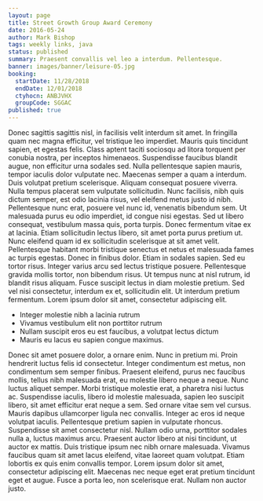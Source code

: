 ```yaml
---
layout: page
title: Street Growth Group Award Ceremony
date: 2016-05-24
author: Mark Bishop
tags: weekly links, java
status: published
summary: Praesent convallis vel leo a interdum. Pellentesque.
banner: images/banner/leisure-05.jpg
booking:
  startDate: 11/28/2018
  endDate: 12/01/2018
  ctyhocn: ANBJVHX
  groupCode: SGGAC
published: true
---
```

Donec sagittis sagittis nisl, in facilisis velit interdum sit amet. In fringilla quam nec magna efficitur, vel tristique leo imperdiet. Mauris quis tincidunt sapien, et egestas felis. Class aptent taciti sociosqu ad litora torquent per conubia nostra, per inceptos himenaeos. Suspendisse faucibus blandit augue, non efficitur urna sodales sed. Nulla pellentesque sapien mauris, tempor iaculis dolor vulputate nec. Maecenas semper a quam a interdum. Duis volutpat pretium scelerisque. Aliquam consequat posuere viverra. Nulla tempus placerat sem vulputate sollicitudin. Nunc facilisis, nibh quis dictum semper, est odio lacinia risus, vel eleifend metus justo id nibh. Pellentesque nunc erat, posuere vel nunc id, venenatis bibendum sem. Ut malesuada purus eu odio imperdiet, id congue nisi egestas. Sed ut libero consequat, vestibulum massa quis, porta turpis. Donec fermentum vitae ex at lacinia. Etiam sollicitudin lectus libero, sit amet porta purus pretium ut.
Nunc eleifend quam id ex sollicitudin scelerisque at sit amet velit. Pellentesque habitant morbi tristique senectus et netus et malesuada fames ac turpis egestas. Donec in finibus dolor. Etiam in sodales sapien. Sed eu tortor risus. Integer varius arcu sed lectus tristique posuere. Pellentesque gravida mollis tortor, non bibendum risus. Ut tempus nunc at nisl rutrum, id blandit risus aliquam. Fusce suscipit lectus in diam molestie pretium. Sed vel nisi consectetur, interdum ex et, sollicitudin elit. Ut interdum pretium fermentum. Lorem ipsum dolor sit amet, consectetur adipiscing elit.

* Integer molestie nibh a lacinia rutrum
* Vivamus vestibulum elit non porttitor rutrum
* Nullam suscipit eros eu est faucibus, a volutpat lectus dictum
* Mauris eu lacus eu sapien congue maximus.

Donec sit amet posuere dolor, a ornare enim. Nunc in pretium mi. Proin hendrerit luctus felis id consectetur. Integer condimentum est metus, non condimentum sem semper finibus. Praesent eleifend, purus nec faucibus mollis, tellus nibh malesuada erat, eu molestie libero neque a neque. Nunc luctus aliquet semper. Morbi tristique molestie erat, a pharetra nisi luctus ac. Suspendisse iaculis, libero id molestie malesuada, sapien leo suscipit libero, sit amet efficitur erat neque a sem. Sed ornare vitae sem vel cursus. Mauris dapibus ullamcorper ligula nec convallis. Integer ac eros id neque volutpat iaculis. Pellentesque pretium sapien in vulputate rhoncus. Suspendisse sit amet consectetur nisl.
Nullam odio urna, porttitor sodales nulla a, luctus maximus arcu. Praesent auctor libero at nisi tincidunt, ut auctor ex mattis. Duis tristique ipsum nec nibh ornare malesuada. Vivamus faucibus quam sit amet lacus eleifend, vitae laoreet quam volutpat. Etiam lobortis ex quis enim convallis tempor. Lorem ipsum dolor sit amet, consectetur adipiscing elit. Maecenas nec neque eget erat pretium tincidunt eget et augue. Fusce a porta leo, non scelerisque erat. Nullam non auctor justo.
